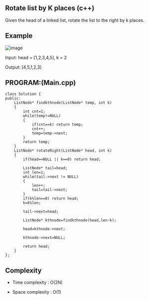 ## Rotate list by K places (c++)

Given the head of a linked list, rotate the list to the right by k places.

## Example
![image](https://github.com/user-attachments/assets/b644ab9e-5613-4404-beae-8394ec7d26b0)

Input: head = [1,2,3,4,5], k = 2

Output: [4,5,1,2,3]

## PROGRAM:(Main.cpp)
```
class Solution {
public:
    ListNode* findkthnode(ListNode* temp, int k)
    {
        int cnt=1;
        while(temp!=NULL)
        {
            if(cnt==k) return temp;
            cnt++;
            temp=temp->next;
        }
        return temp;
    }
    ListNode* rotateRight(ListNode* head, int k) 
    {
        if(head==NULL || k==0) return head;
        
        ListNode* tail=head;
        int len=1;
        while(tail->next != NULL)
        {
            len++;
            tail=tail->next;
        }
        if(k%len==0) return head;
        k=k%len;

        tail->next=head;

        ListNode* kthnode=findkthnode(head,len-k);

        head=kthnode->next;

        kthnode->next=NULL;

        return head;
    }
};
```
## Complexity
- Time complexity : O(2N)

- Space complexity : O(1)

